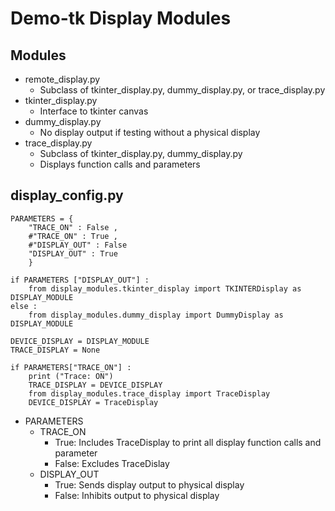 # Demo-tk Display Modules

## Modules

- remote_display.py
  - Subclass of tkinter_display.py, dummy_display.py, or trace_display.py
- tkinter_display.py
  - Interface to tkinter canvas
- dummy_display.py
  - No display output if testing without a physical display
- trace_display.py
  - Subclass of tkinter_display.py, dummy_display.py
  - Displays function calls and parameters

## display_config.py

```
PARAMETERS = {
    "TRACE_ON" : False ,
    #"TRACE_ON" : True ,
    #"DISPLAY_OUT" : False
    "DISPLAY_OUT" : True
    }

if PARAMETERS ["DISPLAY_OUT"] :
    from display_modules.tkinter_display import TKINTERDisplay as DISPLAY_MODULE
else :
    from display_modules.dummy_display import DummyDisplay as DISPLAY_MODULE

DEVICE_DISPLAY = DISPLAY_MODULE
TRACE_DISPLAY = None

if PARAMETERS["TRACE_ON"] :
    print ("Trace: ON")
    TRACE_DISPLAY = DEVICE_DISPLAY
    from display_modules.trace_display import TraceDisplay
    DEVICE_DISPLAY = TraceDisplay

```

- PARAMETERS
  - TRACE_ON
    - True: Includes TraceDisplay to print all display function calls and parameter
    - False: Excludes TraceDislay
  - DISPLAY_OUT
    - True: Sends display output to physical display
    - False: Inhibits output to physical display
